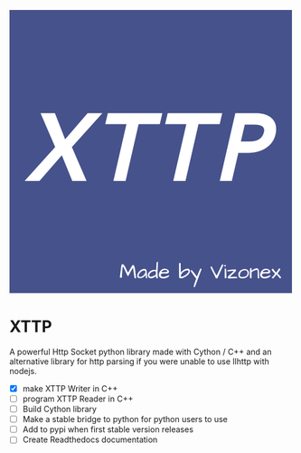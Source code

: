![alt-text](https://github.com/Vizonex/XTTP/blob/main/XTTP.png)
# XTTP
A powerful Http Socket python library made with Cython / C++ and an alternative library for http parsing if you were unable to use llhttp with nodejs. 


- [x] make XTTP Writer in C++
- [ ] program XTTP Reader in C++
- [ ] Build Cython library 
- [ ] Make a stable bridge to python for python users to use
- [ ] Add to pypi when first stable version releases 
- [ ] Create Readthedocs documentation 
